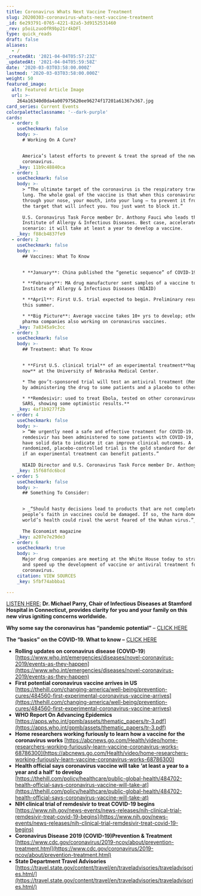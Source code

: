 ```yaml
---
title: Coronavirus Whats Next Vaccine Treatment
slug: 20200303-coronavirus-whats-next-vaccine-treatment
_id: 6e293791-0765-4221-82a5-3d9152531460
_rev: p5oiLzuoOfR9bp21r4kDFl
type: quick_reads
draft: false
aliases:
  - /
_createdAt: '2021-04-04T05:57:23Z'
_updatedAt: '2021-04-04T05:59:58Z'
date: '2020-03-03T03:58:00.000Z'
lastmod: '2020-03-03T03:58:00.000Z'
weight: 50
featured_image:
  alt: Featured Article Image
  url: >-
    264a16340d0da4a007975620ee96274f17201a61367x367.jpg
card_series: Current Events
colorpaletteclassname: '--dark-purple'
cards:
  - order: 0
    useCheckmark: false
    body: >-
      # Working On A Cure?


      America’s latest efforts to prevent & treat the spread of the new
      coronavirus.
    _key: 11b9c48840ca
  - order: 1
    useCheckmark: false
    body: >-
      > “The ultimate target of the coronavirus is the respiratory tract: your
      lung. The whole goal of the vaccine is that when this coronavirus comes
      through your nose, your mouth, into your lung – to prevent it from hitting
      the target that will infect you. You just want to block it.”  
        
      U.S. Coronavirus Task Force member Dr. Anthony Fauci who leads the Nat'l
      Institute of Allergy & Infectious Diseases. Best case, accelerated
      scenario: it will take at least a year to develop a vaccine.
    _key: f88cb4837fe9
  - order: 2
    useCheckmark: false
    body: >-
      ## Vaccines: What To Know


      * **January**: China published the “genetic sequence” of COVID-19

      * **February**: MA drug manufacturer sent samples of a vaccine to Nat’l
      Institute of Allergy & Infectious Diseases (NIAID)

      * **April**: First U.S. trial expected to begin. Preliminary results due
      this summer.

      * **Big Picture**: Average vaccine takes 10+ yrs to develop; other large
      pharma companies also working on coronavirus vaccines.
    _key: 7a8345a9c3cc
  - order: 3
    useCheckmark: false
    body: >-
      ## Treatment: What To Know


      * **First U.S. clinical trial** of an experimental treatment**happening
      now** at the University of Nebraska Medical Center.

      * The gov’t-sponsored trial will test an antiviral treatment (Remdesivir)
      by administering the drug to some patients and a placebo to others.

      * **Remdesivir: used to treat Ebola, tested on other coronaviruses like
      SARS, showing some optimistic results.**
    _key: 4af1b9277f2b
  - order: 4
    useCheckmark: false
    body: >-
      > “We urgently need a safe and effective treatment for COVID-19. Although
      remdesivir has been administered to some patients with COVID-19, we do not
      have solid data to indicate it can improve clinical outcomes. A
      randomized, placebo-controlled trial is the gold standard for determining
      if an experimental treatment can benefit patients.”  
        
      NIAID Director and U.S. Coronavirus Task Force member Dr. Anthony Fauci.
    _key: 15f68fdc6bcd
  - order: 5
    useCheckmark: false
    body: >-
      ## Something To Consider:


      > _“Should hasty decisions lead to products that are not completely safe,
      people’s faith in vaccines could be damaged. If so, the harm done to the
      world’s health could rival the worst feared of the Wuhan virus.”_  
        
      The Economist magazine
    _key: a207e7e29de3
  - order: 6
    useCheckmark: true
    body: >-
      Major drug companies are meeting at the White House today to strategize
      and speed up the development of vaccine or antiviral treatment for the new
      coronavirus.
    citation: VIEW SOURCES
    _key: 5fbf74abbba1

---
```

[LISTEN HERE:](https://smarthernews.com/article/your-questions-on-the-new-coronavirusanswered/) **Dr. Michael Parry, Chair of Infectious Diseases at Stamford Hospital in Connecticut, provides clarity for you and your family on this new virus igniting concerns worldwide.**

**Why some say the coronavirus has “pandemic potential”** – [CLICK HERE](https://smarthernews.com/pandemic-potential/)

**The “basics” on the COVID-19. What to know –** [CLICK HERE](https://smarthernews.com/the-new-new-coronavirus/)

* **Rolling updates on coronavirus disease (COVID-19**)  
[https://www.who.int/emergencies/diseases/novel-coronavirus-2019/events-as-they-happen](https://www.who.int/emergencies/diseases/novel-coronavirus-2019/events-as-they-happen)
* **First potential coronavirus vaccine arrives in US**  
[https://thehill.com/changing-america/well-being/prevention-cures/484560-first-experimental-coronavirus-vaccine-arrives](https://thehill.com/changing-america/well-being/prevention-cures/484560-first-experimental-coronavirus-vaccine-arrives)
* **WHO Report On Advancing Epidemics**  
[https://apps.who.int/gpmb/assets/thematic_papers/tr-3.pdf](https://apps.who.int/gpmb/assets/thematic_papers/tr-3.pdf)
* **Home researchers working furiously to learn how a vaccine for the coronavirus works** [https://abcnews.go.com/Health/video/home-researchers-working-furiously-learn-vaccine-coronavirus-works-68786300](https://abcnews.go.com/Health/video/home-researchers-working-furiously-learn-vaccine-coronavirus-works-68786300)
* **Health official says coronavirus vaccine will take ‘at least a year to a year and a half’ to develop**  
[https://thehill.com/policy/healthcare/public-global-health/484702-health-official-says-coronavirus-vaccine-will-take-at](https://thehill.com/policy/healthcare/public-global-health/484702-health-official-says-coronavirus-vaccine-will-take-at)
* **NIH clinical trial of remdesivir to treat COVID-19 begins**  
[https://www.nih.gov/news-events/news-releases/nih-clinical-trial-remdesivir-treat-covid-19-begins](https://www.nih.gov/news-events/news-releases/nih-clinical-trial-remdesivir-treat-covid-19-begins)
* **Coronavirus Disease 2019 (COVID-19)Prevention & Treatment**  
[https://www.cdc.gov/coronavirus/2019-ncov/about/prevention-treatment.html](https://www.cdc.gov/coronavirus/2019-ncov/about/prevention-treatment.html)
* **State Department Travel Advisories**  
[https://travel.state.gov/content/travel/en/traveladvisories/traveladvisories.html/](https://travel.state.gov/content/travel/en/traveladvisories/traveladvisories.html/)